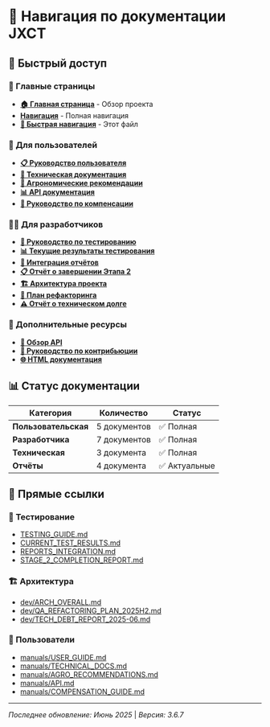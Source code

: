 # 🧭 Навигация по документации JXCT

## 🚀 Быстрый доступ

### 📖 Главные страницы
- **[🏠 Главная страница](index.md)** - Обзор проекта
- **[Навигация](index.md)** - Полная навигация
- **[🧭 Быстрая навигация](NAVIGATION.md)** - Этот файл

### 👥 Для пользователей
- **[📋 Руководство пользователя](manuals/USER_GUIDE.md)**
- **[🔧 Техническая документация](manuals/TECHNICAL_DOCS.md)**
- **[🌱 Агрономические рекомендации](manuals/AGRO_RECOMMENDATIONS.md)**
- **[📊 API документация](manuals/API.md)**
- **[🔬 Руководство по компенсации](manuals/COMPENSATION_GUIDE.md)**

### 👨‍💻 Для разработчиков
- **[🧪 Руководство по тестированию](TESTING_GUIDE.md)**
- **[📊 Текущие результаты тестирования](CURRENT_TEST_RESULTS.md)**
- **[🔄 Интеграция отчётов](REPORTS_INTEGRATION.md)**
- **[📋 Отчёт о завершении Этапа 2](STAGE_2_COMPLETION_REPORT.md)**
- **[🏗️ Архитектура проекта](dev/ARCH_OVERALL.md)**
- **[🔧 План рефакторинга](dev/QA_REFACTORING_PLAN_2025H2.md)**
- **[⚠️ Отчёт о техническом долге](dev/TECH_DEBT_REPORT_2025-06.md)**

### 📖 Дополнительные ресурсы
- **[📄 Обзор API](api-overview.md)**
- **[🔧 Руководство по контрибьюции](CONTRIBUTING_DOCS.md)**
- **[🌐 HTML документация](html/)**

## 📊 Статус документации

| Категория | Количество | Статус |
|-----------|------------|--------|
| **Пользовательская** | 5 документов | ✅ Полная |
| **Разработчика** | 7 документов | ✅ Полная |
| **Техническая** | 3 документа | ✅ Полная |
| **Отчёты** | 4 документа | ✅ Актуальные |

## 🔗 Прямые ссылки

### 🧪 Тестирование
- [TESTING_GUIDE.md](TESTING_GUIDE.md)
- [CURRENT_TEST_RESULTS.md](CURRENT_TEST_RESULTS.md)
- [REPORTS_INTEGRATION.md](REPORTS_INTEGRATION.md)
- [STAGE_2_COMPLETION_REPORT.md](STAGE_2_COMPLETION_REPORT.md)

### 🏗️ Архитектура
- [dev/ARCH_OVERALL.md](dev/ARCH_OVERALL.md)
- [dev/QA_REFACTORING_PLAN_2025H2.md](dev/QA_REFACTORING_PLAN_2025H2.md)
- [dev/TECH_DEBT_REPORT_2025-06.md](dev/TECH_DEBT_REPORT_2025-06.md)

### 👥 Пользователи
- [manuals/USER_GUIDE.md](manuals/USER_GUIDE.md)
- [manuals/TECHNICAL_DOCS.md](manuals/TECHNICAL_DOCS.md)
- [manuals/AGRO_RECOMMENDATIONS.md](manuals/AGRO_RECOMMENDATIONS.md)
- [manuals/API.md](manuals/API.md)
- [manuals/COMPENSATION_GUIDE.md](manuals/COMPENSATION_GUIDE.md)

---
*Последнее обновление: Июнь 2025* | *Версия: 3.6.7*
